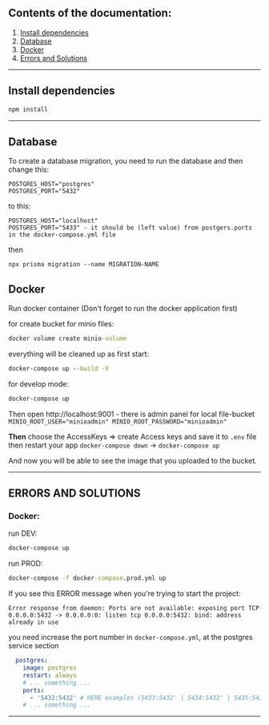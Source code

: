 ## Contents of the documentation:

1. [Install dependencies](#install-dependencies)
2. [Database](#Database)
3. [Docker](#Docker)
4. [Errors and Solutions](#errors-and-solions)

---

## Install dependencies

```cmd
npm install
```

---

## Database 

To create a database migration, you need to run the database and then change this:

```
POSTGRES_HOST="postgres"
POSTGRES_PORT="5432"
```

to this:

```
POSTGRES_HOST="localhost"
POSTGRES_PORT="5433" - it should be (left value) from postgers.ports in the docker-compose.yml file
```

then

```
npx prisma migration --name MIGRATION-NAME
```

## Docker

Run docker container (Don't forget to run the docker application first)

for create bucket for minio files:
```cmd
docker volume create minio-volume 
```


everything will be cleaned up as first start:
```cmd
docker-compose up --build -V 
```

for develop mode:
```cmd
docker-compose up
```

Then open http://localhost:9001 - there is admin panel for local file-bucket
`MINIO_ROOT_USER="minioadmin"
MINIO_ROOT_PASSWORD="minioadmin"`

**Then** choose the AccessKeys => create Access keys and save it to `.env` file
then restart your app `docker-compose down` -> `docker-compose up`

And now you will be able to see the image that you uploaded to the bucket.

---

## ERRORS AND SOLUTIONS

### Docker:
run DEV:
```cmd
docker-compose up
```

run PROD:
```cmd
docker-compose -f docker-compose.prod.yml up
```

If you see this ERROR message when you're trying to start the project:

```
Error response from daemon: Ports are not available: exposing port TCP 0.0.0.0:5432 -> 0.0.0.0:0: listen tcp 0.0.0.0:5432: bind: address already in use
```

you need increase the port number in `docker-compose.yml`, at the postgres service section

```yaml
  postgres:
    image: postgres
    restart: always
    # ... something ...
    ports:
      - '5432:5432' # HERE examples (5433:5432' | 5434:5432' | 5435:5432')
    # ... something ...

```

---

